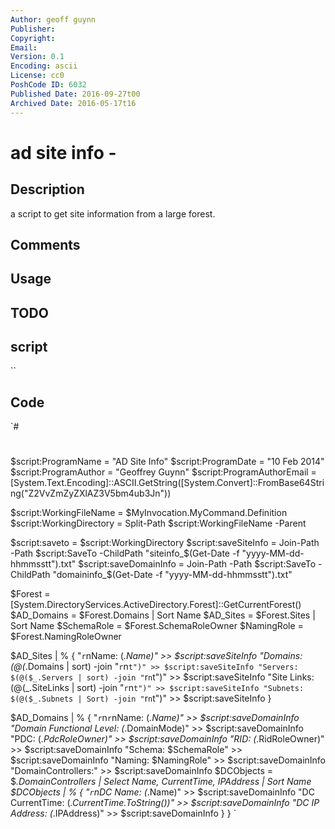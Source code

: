 ```yaml
---
Author: geoff guynn
Publisher: 
Copyright: 
Email: 
Version: 0.1
Encoding: ascii
License: cc0
PoshCode ID: 6032
Published Date: 2016-09-27t00
Archived Date: 2016-05-17t16
---
```


# ad site info - 

## Description

a script to get site information from a large forest.

## Comments



## Usage



## TODO



## script

``

## Code

`#
 #
 $script:ProgramName = "AD Site Info"
 $script:ProgramDate = "10 Feb 2014"
 $script:ProgramAuthor = "Geoffrey Guynn"
 $script:ProgramAuthorEmail = [System.Text.Encoding]::ASCII.GetString([System.Convert]::FromBase64String("Z2VvZmZyZXlAZ3V5bm4ub3Jn"))
 
 $script:WorkingFileName = $MyInvocation.MyCommand.Definition
 $script:WorkingDirectory = Split-Path $script:WorkingFileName -Parent
 
 $script:saveto = $script:WorkingDirectory
 $script:saveSiteInfo = Join-Path -Path $script:SaveTo -ChildPath "siteinfo_$(Get-Date -f "yyyy-MM-dd-hhmmsstt").txt"
 $script:saveDomainInfo = Join-Path -Path $script:SaveTo -ChildPath "domaininfo_$(Get-Date -f "yyyy-MM-dd-hhmmsstt").txt"
 
 $Forest = [System.DirectoryServices.ActiveDirectory.Forest]::GetCurrentForest()
 $AD_Domains = $Forest.Domains | Sort Name
 $AD_Sites = $Forest.Sites | Sort Name
 $SchemaRole = $Forest.SchemaRoleOwner
 $NamingRole = $Forest.NamingRoleOwner
 
 $AD_Sites | % {
     "`r`nName: $($_.Name)" >> $script:saveSiteInfo
     "Domains: $(@($_.Domains | sort) -join "`r`n`t")" >> $script:saveSiteInfo
     "Servers: $(@($_.Servers | sort) -join "`r`n`t")" >> $script:saveSiteInfo
     "Site Links: $(@($_.SiteLinks | sort) -join "`r`n`t")" >> $script:saveSiteInfo
     "Subnets: $(@($_.Subnets | Sort) -join "`r`n`t")" >> $script:saveSiteInfo
 }
 
 $AD_Domains | % {
     "`r`n`r`nName: $($_.Name)" >> $script:saveDomainInfo
     "Domain Functional Level: $($_.DomainMode)" >> $script:saveDomainInfo
     "PDC: $($_.PdcRoleOwner)" >> $script:saveDomainInfo
     "RID: $($_.RidRoleOwner)" >> $script:saveDomainInfo
     "Schema: $SchemaRole" >> $script:saveDomainInfo
     "Naming: $NamingRole" >> $script:saveDomainInfo
     "DomainControllers:" >> $script:saveDomainInfo
     $DCObjects = $_.DomainControllers | Select Name, CurrentTime, IPAddress | Sort Name
     $DCObjects | % {
         "`r`nDC Name: $($_.Name)" >> $script:saveDomainInfo
         "DC CurrentTime: $($_.CurrentTime.ToString())" >> $script:saveDomainInfo
         "DC IP Address: $($_.IPAddress)" >> $script:saveDomainInfo
     }
 }
`

